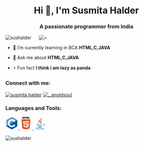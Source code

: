 <h1 align="center">Hi 👋, I'm Susmita Halder</h1>
<h3 align="center">A passionate programmer from India</h3>
<img align="right" alt="="coding" width="400"src=https://user-images.githubusercontent.com/74038190/241765453-85cb9521-97c0-4a65-9358-7db8099fac7f.gif>

<p align="left"> <img src="https://komarev.com/ghpvc/?username=sushalder&label=Profile%20views&color=0e75b6&style=flat" alt="sushalder" /> </p>

- 🌱 I’m currently learning in BCA **HTML,C,JAVA**

- 💬 Ask me about **HTML,C,JAVA**

- ⚡ Fun fact **I think i am lazy as panda**

<h3 align="left">Connect with me:</h3>
<p align="left">
<a href="https://fb.com/susmita halder" target="blank"><img align="center" src="https://raw.githubusercontent.com/rahuldkjain/github-profile-readme-generator/master/src/images/icons/Social/facebook.svg" alt="susmita halder" height="30" width="40" /></a>
<a href="https://instagram.com/_.anoldsoul" target="blank"><img align="center" src="https://raw.githubusercontent.com/rahuldkjain/github-profile-readme-generator/master/src/images/icons/Social/instagram.svg" alt="_.anoldsoul" height="30" width="40" /></a>
</p>

<h3 align="left">Languages and Tools:</h3>
<p align="left"> <a href="https://www.cprogramming.com/" target="_blank" rel="noreferrer"> <img src="https://raw.githubusercontent.com/devicons/devicon/master/icons/c/c-original.svg" alt="c" width="40" height="40"/> </a> <a href="https://www.w3.org/html/" target="_blank" rel="noreferrer"> <img src="https://raw.githubusercontent.com/devicons/devicon/master/icons/html5/html5-original-wordmark.svg" alt="html5" width="40" height="40"/> </a> <a href="https://www.java.com" target="_blank" rel="noreferrer"> <img src="https://raw.githubusercontent.com/devicons/devicon/master/icons/java/java-original.svg" alt="java" width="40" height="40"/> </a> </p>

<p><img align="center" src="https://github-readme-stats.vercel.app/api/top-langs?username=sushalder&show_icons=true&locale=en&layout=compact" alt="sushalder" /></p>
